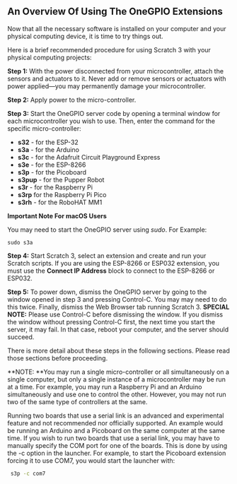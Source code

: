 ## An Overview Of Using The OneGPIO Extensions

Now that all the necessary software is installed on your computer
and your physical computing device, it is time to try things out.

Here is a brief recommended procedure for using Scratch 3 with your
physical computing projects:

**Step 1:** With the power disconnected from your microcontroller, 
attach the sensors and actuators to it. Never add or remove sensors or 
actuators with power applied—you may permanently damage your microcontroller.
   
**Step 2:** Apply power to the micro-controller.

**Step 3:** Start the OneGPIO server code by opening a terminal 
window for each microcontroller you wish to use. Then, enter the command for the specific micro-controller:
   
   * **s32** - for the ESP-32
   * **s3a** - for the Arduino
   * **s3c** - for the Adafruit Circuit Playground Express
   * **s3e** - for the ESP-8266
   * **s3p** - for the Picoboard
   * **s3pup** - for the Pupper Robot
   * **s3r** - for the Raspberry Pi
   * **s3rp** for the Raspberry Pi Pico
   * **s3rh** - for the RoboHAT MM1

**Important Note For macOS Users**

You may need to start the OneGPIO server using _sudo_.
For Example:
```angular2html
sudo s3a
```
   
**Step 4:** Start Scratch 3, select an extension and create and run
your Scratch scripts. If you are using the ESP-8266 or ESP032 extension, you must use 
the **Connect IP Address** block 
to connect to the ESP-8266 or ESP032. 

**Step 5:** To power down, dismiss the OneGPIO server by going to the
window opened in step 3 and pressing Control-C. You may may need to do this
twice. Finally, dismiss the Web Browser tab running
Scratch 3. **SPECIAL NOTE:** Please use Control-C before dismissing the window.
If you dismiss the window without pressing Control-C first, the next time you start
the server, it may fail. In that case, reboot your computer, and the server
should succeed.

There is more detail about these steps in the following sections. Please
read those sections before proceeding.

**NOTE: **You may run a single micro-controller or all simultaneously on a single
computer, but only a single instance of a microcontroller may be run at a time.
For example,
you may run a Raspberry Pi and an Arduino simultaneously and use one to control the
other. However, you may not run two of the same type of controllers at the same.

Running
two boards that use a serial link is an advanced and experimental feature and not recommended nor
officially supported. An example would be running
an Arduino and a Picoboard on the same computer at the same time.
If you wish to run two boards that use a serial link, you may have to manually 
specify the COM port for one of the boards.  This is done by using 
the -c option in the launcher. For example, to start the Picoboard extension 
forcing it to use COM7, you would start the launcher with:

```bash
 s3p -c com7
```


